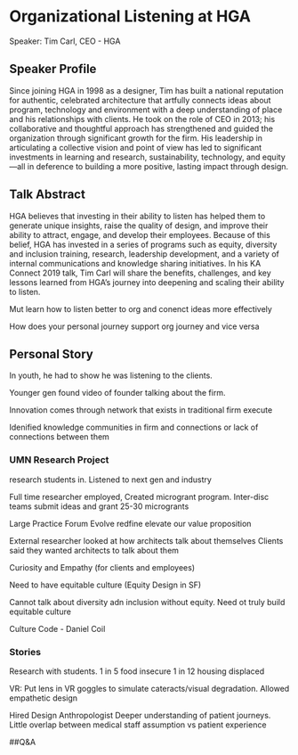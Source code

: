 # Organizational Listening at HGA

Speaker: Tim Carl, CEO - HGA

## Speaker Profile
Since joining HGA in 1998 as a designer, Tim has built a national reputation for authentic, celebrated architecture that artfully connects ideas about program, technology and environment with a deep understanding of place and his relationships with clients. He took on the role of CEO in 2013; his collaborative and thoughtful approach has strengthened and guided the organization through significant growth for the firm. His leadership in articulating a collective vision and point of view has led to significant investments in learning and research, sustainability, technology, and equity—all in deference to building a more positive, lasting impact through design.

## Talk Abstract
HGA believes that investing in their ability to listen has helped them to generate unique insights, raise the quality of design, and improve their ability to attract, engage, and develop their employees. Because of this belief, HGA has invested in a series of programs such as equity, diversity and inclusion training, research, leadership development, and a variety of internal communications and knowledge sharing initiatives. In his KA Connect 2019 talk, Tim Carl will share the benefits, challenges, and key lessons learned from  HGA’s journey into deepening and scaling their ability to listen.

Mut learn how to listen better to org and conenct ideas more effectively

How does your personal journey support org journey and vice versa

## Personal Story
In youth, he had to show he was listening to the clients.

Younger gen found video of founder talking about the firm.

Innovation comes through network that exists in traditional firm execute

Idenified knowledge communities in firm and connections or lack of connections between them

### UMN Research Project
research students in. Listened to next gen and industry

Full time researcher employed, Created microgrant program. Inter-disc teams submit ideas and grant 25-30 microgrants 

Large Practice Forum
Evolve redfine elevate our value proposition

External researcher looked at how architects talk about themselves
Clients said they wanted architects to talk about them

Curiosity and Empathy (for clients and employees)

Need to have equitable culture (Equity Design in SF)

Cannot talk about diversity adn inclusion without equity.
Need ot truly build equitable culture

Culture Code - Daniel Coil

### Stories
Research with students. 1 in 5 food insecure
1 in 12 housing displaced


VR: Put lens in VR goggles to simulate cateracts/visual degradation. Allowed empathetic design

Hired Design Anthropologist
Deeper understanding of patient journeys. Little overlap between medical staff assumption vs patient experience

##Q&A

